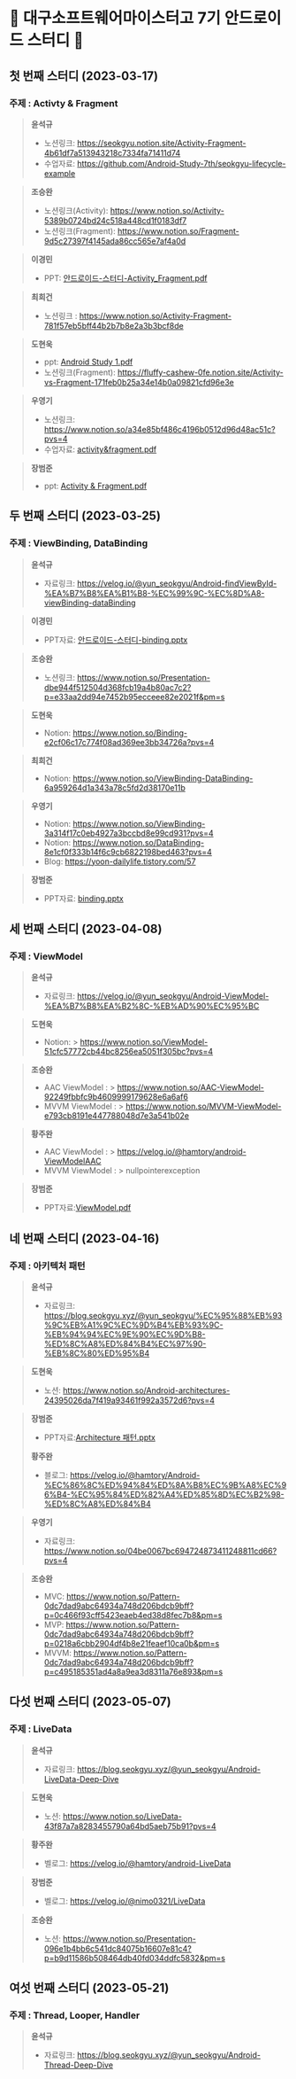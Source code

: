 # 🏫 대구소프트웨어마이스터고 7기 안드로이드 스터디 🤖

## 첫 번째 스터디 (2023-03-17)
### 주제 : Activty & Fragment
> **윤석규**
> 
> - 노션링크: https://seokgyu.notion.site/Activity-Fragment-4b61df7a513943218c7334fa71411d74
> - 수업자료: https://github.com/Android-Study-7th/seokgyu-lifecycle-example

> **조승완**
> 
> - 노션링크(Activity): https://www.notion.so/Activity-5389b0724bd24c518a448cd1f0183df7
> - 노션링크(Fragment): https://www.notion.so/Fragment-9d5c27397f4145ada86cc565e7af4a0d

> **이경민**
> 
> - PPT: [안드로이드-스터디-Activity_Fragment.pdf](https://github.com/Android-Study-7th/.github/files/10999431/-.-Activity_Fragment.pdf)

> **최희건**
> 
> - 노션링크 : https://www.notion.so/Activity-Fragment-781f57eb5bff44b2b7b8e2a3b3bcf8de

> **도현욱**
> - ppt: [Android Study 1.pdf](https://github.com/Android-Study-7th/.github/files/10999437/Android.Study.1.pdf)
> - 노션링크(Fragment): https://fluffy-cashew-0fe.notion.site/Activity-vs-Fragment-171feb0b25a34e14b0a09821cfd96e3e

> **우영기**
> 
> - 노션링크: https://www.notion.so/a34e85bf486c4196b0512d96d48ac51c?pvs=4
> - 수업자료: [activity&fragment.pdf](https://github.com/Android-Study-7th/.github/files/10999487/activity.fragment.pdf)

> **장범준**
> 
> - ppt: [Activity & Fragment.pdf](https://github.com/Android-Study-7th/.github/files/10999531/Activity.Fragment.pdf)

## 두 번째 스터디 (2023-03-25)
### 주제 : ViewBinding, DataBinding
> **윤석규**
> 
> - 자료링크: https://velog.io/@yun_seokgyu/Android-findViewById-%EA%B7%B8%EA%B1%B8-%EC%99%9C-%EC%8D%A8-viewBinding-dataBinding

> **이경민**
> 
> - PPT자료: [안드로이드-스터디-binding.pptx](https://github.com/Android-Study-7th/.github/files/11069079/-.-binding.pptx)

> **조승완**
> 
> - 노션링크: https://www.notion.so/Presentation-dbe944f512504d368fcb19a4b80ac7c2?p=e33aa2dd94e7452b95ecceee82e2021f&pm=s

> **도현욱**
> 
> - Notion: https://www.notion.so/Binding-e2cf06c17c774f08ad369ee3bb34726a?pvs=4

> **최희건**
> 
> - Notion: https://www.notion.so/ViewBinding-DataBinding-6a959264d1a343a78c5fd2d38170e11b

> **우영기**
> - Notion: https://www.notion.so/ViewBinding-3a314f17c0eb4927a3bccbd8e99cd931?pvs=4
> - Notion: https://www.notion.so/DataBinding-8e1cf0f333b14f6c9cb6822198bed463?pvs=4
> - Blog: https://yoon-dailylife.tistory.com/57

> **장범준**
> 
> - PPT자료: [binding.pptx](https://github.com/Android-Study-7th/.github/files/11069171/Binding.pdf)

## 세 번째 스터디 (2023-04-08)
### 주제 : ViewModel
> **윤석규**
> 
> - 자료링크: https://velog.io/@yun_seokgyu/Android-ViewModel-%EA%B7%B8%EA%B2%8C-%EB%AD%90%EC%95%BC

> **도현욱**
> 
> - Notion: > https://www.notion.so/ViewModel-51cfc57772cb44bc8256ea5051f305bc?pvs=4


> **조승완**
> 
> - AAC ViewModel : > https://www.notion.so/AAC-ViewModel-92249fbbfc9b4609999179628e6a6af6
> - MVVM ViewModel : > https://www.notion.so/MVVM-ViewModel-e793cb8191e447788048d7e3a541b02e


> **황주완**
> 
> - AAC ViewModel : > https://velog.io/@hamtory/android-ViewModelAAC
> - MVVM ViewModel : > nullpointerexception

> **장범준**
> 
> - PPT자료:[ViewModel.pdf](https://github.com/Android-Study-7th/.github/files/11183228/ViewModel.pdf)
>

## 네 번째 스터디 (2023-04-16)
### 주제 : 아키텍처 패턴
> **윤석규**
> 
> - 자료링크: https://blog.seokgyu.xyz/@yun_seokgyu/%EC%95%88%EB%93%9C%EB%A1%9C%EC%9D%B4%EB%93%9C-%EB%94%94%EC%9E%90%EC%9D%B8-%ED%8C%A8%ED%84%B4%EC%97%90-%EB%8C%80%ED%95%B4

> **도현욱**
> 
> - 노션: https://www.notion.so/Android-architectures-24395026da7f419a93461f992a3572d6?pvs=4

> **장범준**
> 
> - PPT자료:[Architecture 패턴.pptx](https://github.com/Android-Study-7th/.github/files/11242330/Architecture.pptx)
>
> **황주완**
> 
> - 블로그: https://velog.io/@hamtory/Android-%EC%86%8C%ED%94%84%ED%8A%B8%EC%9B%A8%EC%96%B4-%EC%95%84%ED%82%A4%ED%85%8D%EC%B2%98-%ED%8C%A8%ED%84%B4
>

> **우영기**
> 
> - 자료링크: https://www.notion.so/04be0067bc694724873411248811cd66?pvs=4

> **조승완**
> 
> - MVC: https://www.notion.so/Pattern-0dc7dad9abc64934a748d206bdcb9bff?p=0c466f93cff5423eaeb4ed38d8fec7b8&pm=s
> - MVP: https://www.notion.so/Pattern-0dc7dad9abc64934a748d206bdcb9bff?p=0218a6cbb2904df4b8e21feaef10ca0b&pm=s
> - MVVM: https://www.notion.so/Pattern-0dc7dad9abc64934a748d206bdcb9bff?p=c495185351ad4a8a9ea3d8311a76e893&pm=s

## 다섯 번째 스터디 (2023-05-07)
### 주제 : LiveData
> **윤석규**
> 
> - 자료링크: https://blog.seokgyu.xyz/@yun_seokgyu/Android-LiveData-Deep-Dive

> **도현욱**
> 
> - 노션: https://www.notion.so/LiveData-43f87a7a8283455790a64bd5aeb75b91?pvs=4

> **황주완**
>
> - 벨로그: https://velog.io/@hamtory/android-LiveData

> **장범준**
>
> - 벨로그: https://velog.io/@nimo0321/LiveData

> **조승완**
>
> - 노션: https://www.notion.so/Presentation-096e1b4bb6c541dc84075b16607e81c4?p=b9d11586b508464db40fd034ddfc5832&pm=s

## 여섯 번째 스터디 (2023-05-21)
### 주제 : Thread, Looper, Handler
> **윤석규**
> 
> - 자료링크: https://blog.seokgyu.xyz/@yun_seokgyu/Android-Thread-Deep-Dive

